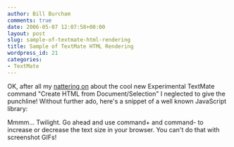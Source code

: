 ```yaml
---
author: Bill Burcham
comments: true
date: 2006-05-07 12:07:58+00:00
layout: post
slug: sample-of-textmate-html-rendering
title: Sample of TextMate HTML Rendering
wordpress_id: 21
categories:
- TextMate
---
```


OK, after all my [nattering on](/2006/05/06/textmate-renders-styled-html-now/) about the cool new Experimental TextMate command "Create HTML from Document/Selection" I neglected to give the punchline!  Without further ado, here's a snippet of a well known JavaScript library:

 Mmmm... Twilight. Go ahead and use command+ and command- to increase or decrease the text size in your browser.  You can't do that with screenshot GIFs!
